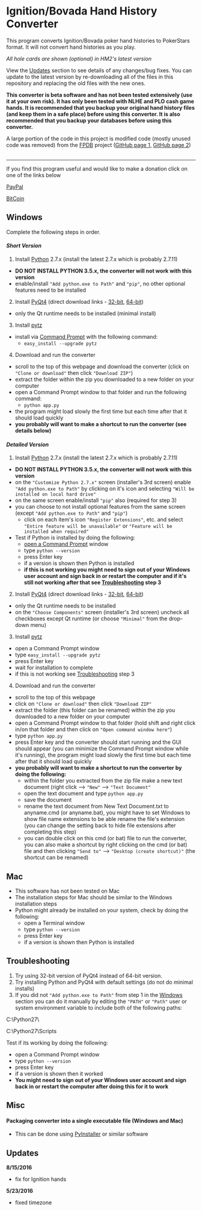 # Ignition/Bovada Hand History Converter
This program converts Ignition/Bovada poker hand histories to PokerStars format.  It will not convert hand histories as you play.

*All hole cards are shown (optional) in HM2's latest version*

View the [Updates](#Updates) section to see details of any changes/bug fixes.  You can update to the latest version by re-downloading all of the files in this repository and replacing the old files with the new ones.

**This converter is beta software and has not been tested extensively (use it at your own risk).  It has only been tested with NLHE and PLO cash game hands.  It is recommended that you backup your original hand history files (and keep them in a safe place) before using this converter.  It is also recommended that you backup your databases before using this converter.**

A large portion of the code in this project is modified code (mostly unused code was removed) from the <a href="http://fpdb.wikidot.com/" target="_blank">FPDB</a> project (<a href="https://github.com/ChazDazzle/fpdb-chaz" target="_blank">GitHub page 1</a>, <a href="https://github.com/philroberts/FPDB-for-OSX" target="_blank">GitHub page 2</a>)
<br>
<br>
<hr>
If you find this program useful and would like to make a donation click on one of the links below

<a href="http://matt57225.github.io/bovada-hand-history-converter/" target="_blank">PayPal</a>

<a href="https://www.coinbase.com/matt57225" target="_blank">BitCoin</a>

<a id="Windows"></a>
## Windows
Complete the following steps in order.

#### *Short Version*
1. Install <a href="https://www.python.org/downloads/" target="_blank">Python</a>  2.7.x (install the latest 2.7.x which is probably 2.7.11)
  * **DO NOT INSTALL PYTHON 3.5.x, the converter will not work with this version**
  * enable/install ```"Add python.exe to Path"``` and ```"pip"```, no other optional features need to be installed
2. Install <a href="https://www.riverbankcomputing.com/software/pyqt/download" target="_blank">PyQt4</a> (direct download links - <a href="http://sourceforge.net/projects/pyqt/files/PyQt4/PyQt-4.11.4/PyQt4-4.11.4-gpl-Py2.7-Qt4.8.7-x32.exe" target="_blank">32-bit</a>, <a href="http://sourceforge.net/projects/pyqt/files/PyQt4/PyQt-4.11.4/PyQt4-4.11.4-gpl-Py2.7-Qt4.8.7-x64.exe" target="_blank">64-bit</a>)
  * only the Qt runtime needs to be installed (minimal install)
3. Install <a href="https://pypi.python.org/pypi/pytz" target="_blank">pytz</a>
  * install via <a href="http://www.howtogeek.com/235101/10-ways-to-open-the-command-prompt-in-windows-10/" target="_blank">Command Prompt</a> with the following command:
    * ```easy_install --upgrade pytz```
4. Download and run the converter
  * scroll to the top of this webpage and download the converter (click on ```"Clone or download"``` then click ```"Download ZIP"```)
  * extract the folder within the zip you downloaded to a new folder on your computer
  * open a Command Prompt window to that folder and run the following command:
    * ```python app.py```
  * the program might load slowly the first time but each time after that it should load quickly
  * **you probably will want to make a shortcut to run the converter (see details below)**

#### *Detailed Version*
1. Install <a href="https://www.python.org/downloads/" target="_blank">Python</a>  2.7.x (install the latest 2.7.x which is probably 2.7.11)
  * **DO NOT INSTALL PYTHON 3.5.x, the converter will not work with this version**
  * on the ```"Customize Python 2.7.x"``` screen (installer's 3rd screen) enable ```"Add python.exe to Path"``` by clicking on it's icon and selecting ```"Will be installed on local hard drive"```
  * on the same screen enable/install ```"pip"``` also (required for step 3)
  * you can choose to not install optional features from the same screen (except ```"Add python.exe to Path"``` and ```"pip"```)
    * click on each item's icon ```"Register Extensions"```, etc. and select ```"Entire feature will be unavailable"``` or ```"Feature will be installed when required"```
  * Test if Python is installed by doing the following:
    * <a href="http://www.howtogeek.com/235101/10-ways-to-open-the-command-prompt-in-windows-10/" target="_blank">open a Command Prompt</a> window
    * type ```python --version```
    * press Enter key
    * if a version is shown then Python is installed
    * **if this is not working you might need to sign out of your Windows user account and sign back in or restart the computer and if it's still not working after that see [Troubleshooting](#Troubleshooting) step 3**
2. Install <a href="https://www.riverbankcomputing.com/software/pyqt/download" target="_blank">PyQt4</a> (direct download links - <a href="http://sourceforge.net/projects/pyqt/files/PyQt4/PyQt-4.11.4/PyQt4-4.11.4-gpl-Py2.7-Qt4.8.7-x32.exe" target="_blank">32-bit</a>, <a href="http://sourceforge.net/projects/pyqt/files/PyQt4/PyQt-4.11.4/PyQt4-4.11.4-gpl-Py2.7-Qt4.8.7-x64.exe" target="_blank">64-bit</a>)
  * only the Qt runtime needs to be installed
  * on the ```"Choose Components"``` screen (installer's 3rd screen) uncheck all checkboxes except Qt runtime (or choose ```"Minimal"``` from the drop-down menu)
3. Install <a href="https://pypi.python.org/pypi/pytz" target="_blank">pytz</a>
  * open a Command Prompt window
  * type ```easy_install --upgrade pytz```
  * press Enter key
  * wait for installation to complete
  * if this is not working see [Troubleshooting](#Troubleshooting) step 3
4. Download and run the converter
  * scroll to the top of this webpage
  * click on ```"Clone or download"``` then click ```"Download ZIP"```
  * extract the folder (this folder can be renamed) within the zip you downloaded to a new folder on your computer
  * open a Command Prompt window to that folder (hold shift and right click in/on that folder and then click on ```"Open command window here"```)
  * type ```python app.py```
  * press Enter key and the converter should start running and the GUI should appear (you can minimize the Command Prompt window while it's running), the program might load slowly the first time but each time after that it should load quickly
  * **you probably will want to make a shortcut to run the converter by doing the following:**
    * within the folder you extracted from the zip file make a new text document (right click --> ```"New"``` --> ```"Text Document"```
    * open the text document and type ```python app.py```
    * save the document
    * rename the text document from New Text Document.txt to anyname.cmd (or anyname.bat), you might have to set Windows to show file name extensions to be able rename the file's extension (you can change the setting back to hide file extensions after completing this step)
    * you can double click on this cmd (or bat) file to run the converter, you can also make a shortcut by right clicking on the cmd (or bat) file and then clicking ```"Send to"``` --> ```"Desktop (create shortcut)"``` (the shortcut can be renamed)

## Mac
* This software has not been tested on Mac
* The installation steps for Mac should be similar to the Windows installation steps
* Python might already be installed on your system, check by doing the following:
  * open a Terminal window
  * type ```python --version```
  * press Enter key
  * if a version is shown then Python is installed

<a id="Troubleshooting"></a>
## Troubleshooting
1. Try using 32-bit version of PyQt4 instead of 64-bit version.
2. Try installing Python and PyQt4 with default settings (do not do minimal installs)
3. If you did not ```"Add python.exe to Path"``` from step 1 in the [Windows](#Windows) section you can do it manually by editing the ```"PATH"``` or ```"Path"``` user or system environment variable to include both of the following paths:

  C:\Python27\

  C:\Python27\Scripts

  Test if its working by doing the following:
   * open a Command Prompt window
   * type ```python --version```
   * press Enter key
   * if a version is shown then it worked
   * **You might need to sign out of your Windows user account and sign back in or restart the computer after doing this for it to work**

## Misc
#### Packaging converter into a single executable file (Windows and Mac)
* This can be done using <a href="http://www.pyinstaller.org/" target="_blank">PyInstaller</a> or similar software

## Updates <a name="Updates"></a>
**8/15/2016**
- fix for Ignition hands

**5/23/2016** 
- fixed timezone
